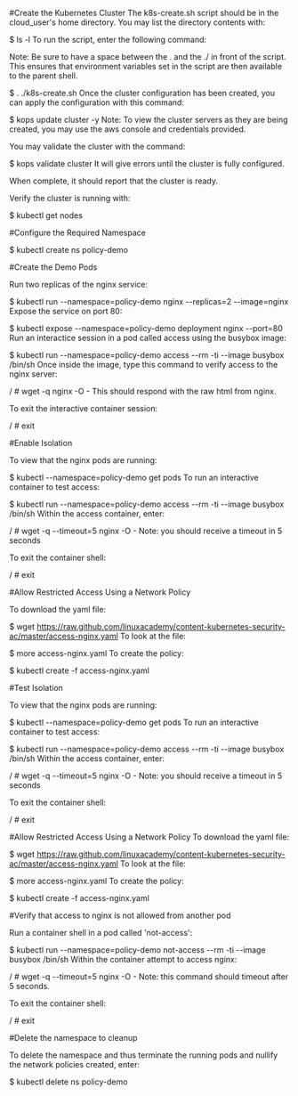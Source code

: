 #Create the Kubernetes Cluster
The k8s-create.sh script should be in the cloud_user's home directory. You may list the directory contents with:

$ ls -l
To run the script, enter the following command:

Note: Be sure to have a space between the . and the ./ in front of the script. This ensures that environment variables set in the script are then available to the parent shell.

$ . ./k8s-create.sh
Once the cluster configuration has been created, you can apply the configuration with this command:

$ kops update cluster -y
Note: To view the cluster servers as they are being created, you may use the aws console and credentials provided.

You may validate the cluster with the command:

$ kops validate cluster
It will give errors until the cluster is fully configured.

When complete, it should report that the cluster is ready.

Verify the cluster is running with:

$ kubectl get nodes


#Configure the Required Namespace

$ kubectl create ns policy-demo


#Create the Demo Pods

Run two replicas of the nginx service:

$ kubectl run --namespace=policy-demo nginx --replicas=2 --image=nginx
Expose the service on port 80:

$ kubectl expose --namespace=policy-demo deployment nginx --port=80
Run an interactice session in a pod called access using the busybox image:

$ kubectl run --namespace=policy-demo access --rm -ti --image busybox /bin/sh
Once inside the image, type this command to verify access to the nginx server:

/ # wget -q nginx -O -
This should respond with the raw html from nginx.

To exit the interactive container session:

/ # exit


#Enable Isolation

To view that the nginx pods are running:

$ kubectl --namespace=policy-demo get pods
To run an interactive container to test access:

$ kubectl run --namespace=policy-demo access --rm -ti --image busybox /bin/sh
Within the access container, enter:

/ # wget -q --timeout=5 nginx -O -
Note: you should receive a timeout in 5 seconds

To exit the container shell:

/ # exit


#Allow Restricted Access Using a Network Policy

To download the yaml file:

$ wget https://raw.github.com/linuxacademy/content-kubernetes-security-ac/master/access-nginx.yaml
To look at the file:

$ more access-nginx.yaml
To create the policy:

$ kubectl create -f access-nginx.yaml

#Test Isolation

To view that the nginx pods are running:

$ kubectl --namespace=policy-demo get pods
To run an interactive container to test access:

$ kubectl run --namespace=policy-demo access --rm -ti --image busybox /bin/sh
Within the access container, enter:

/ # wget -q --timeout=5 nginx -O -
Note: you should receive a timeout in 5 seconds

To exit the container shell:

/ # exit


#Allow Restricted Access Using a Network Policy
To download the yaml file:

$ wget https://raw.github.com/linuxacademy/content-kubernetes-security-ac/master/access-nginx.yaml
To look at the file:

$ more access-nginx.yaml
To create the policy:

$ kubectl create -f access-nginx.yaml


#Verify that access to nginx is not allowed from another pod

Run a container shell in a pod called 'not-access':

$ kubectl run --namespace=policy-demo not-access --rm -ti --image busybox /bin/sh
Within the container attempt to access nginx:

/ # wget -q --timeout=5 nginx -O -
Note: this command should timeout after 5 seconds.

To exit the container shell:

/ # exit

#Delete the namespace to cleanup

To delete the namespace and thus terminate the running pods and nullify the network policies created, enter:

$ kubectl delete ns policy-demo



